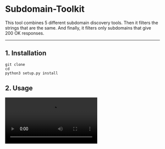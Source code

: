 # Subdomain-Toolkit
This tool combines 5 different subdomain discovery tools. Then it filters the strings that are the same. And finally, it filters only subdomains that give 200 OK responses.


---

## 1. Installation

```
git clone
cd 
python3 setup.py install
```


## 2. Usage
![Example](example.mp4)
